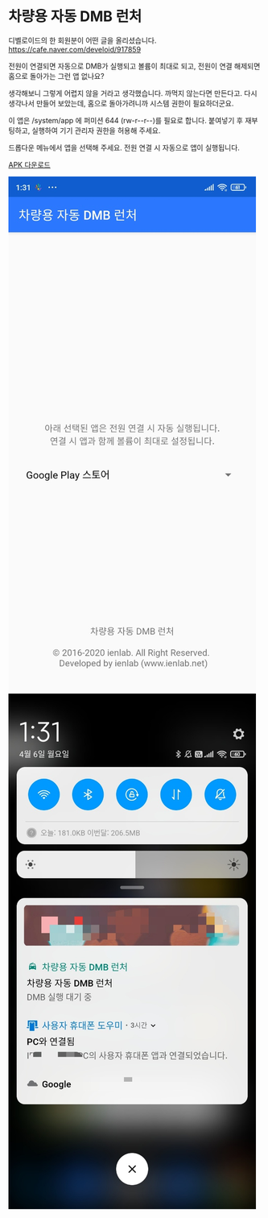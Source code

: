 # 차량용 자동 DMB 런처

디벨로이드의 한 회원분이 어떤 글을 올리셨습니다.
https://cafe.naver.com/develoid/917859

전원이 연결되면 자동으로 DMB가 실행되고 볼륨이 최대로 되고,
전원이 연결 해제되면 홈으로 돌아가는 그런 앱 없나요?

생각해보니 그렇게 어렵지 않을 거라고 생각했습니다. 까먹지 않는다면 만든다고.
다시 생각나서 만들어 보았는데, 홈으로 돌아가려니까 시스템 권한이 필요하더군요.

이 앱은 /system/app 에 퍼미션 644 (rw-r--r--)를 필요로 합니다.
붙여넣기 후 재부팅하고, 실행하여 기기 관리자 권한을 허용해 주세요.

드롭다운 메뉴에서 앱을 선택해 주세요. 전원 연결 시 자동으로 앱이 실행됩니다.

[APK 다운로드](https://github.com/ericanorhee/AutoDmb/raw/master/app/release/app-release.apk)

![메인](./images/KakaoTalk_20200406_133244513_01.jpg)
![푸시](./images/KakaoTalk_20200406_133244513_02.jpg)

